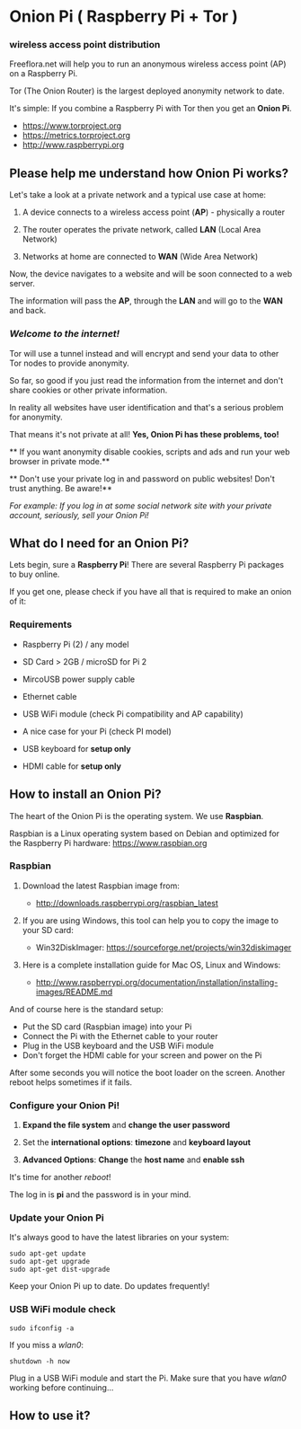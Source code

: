 Onion Pi ( Raspberry Pi + Tor )
===============================

### wireless access point distribution

Freeflora.net will help you to run an anonymous wireless access point (AP) on a Raspberry Pi.

Tor (The Onion Router) is the largest deployed anonymity network to date.

It's simple: If you combine a Raspberry Pi with Tor then you get an **Onion Pi**.

-   https://www.torproject.org
-   https://metrics.torproject.org
-   http://www.raspberrypi.org

Please help me understand how Onion Pi works?
---------------------------------------------

Let's take a look at a private network and a typical use case at home:

1.  A device connects to a wireless access point (**AP**) - physically a router

2.  The router operates the private network, called **LAN** (Local Area Network)

3.  Networks at home are connected to **WAN** (Wide Area Network)

Now, the device navigates to a website and will be soon connected to a web server.

The information will pass the **AP**, through the **LAN** and will go to the **WAN** and back.

### *Welcome to the internet!*

Tor will use a tunnel instead and will encrypt and send your data to other Tor nodes to provide anonymity.

So far, so good if you just read the information from the internet and don't share cookies or other private information.

In reality all websites have user identification and that's a serious problem for anonymity.

That means it's not private at all! **Yes, Onion Pi has these problems, too!**

** If you want anonymity disable cookies, scripts and ads 
and run your web browser in private mode.**

** Don't use your private log in and password on public websites! 
Don't trust anything. Be aware!**

*For example:
If you log in at some social network site with your private account, seriously, sell your Onion Pi!*

What do I need for an Onion Pi?
-------------------------------

Lets begin, sure a **Raspberry Pi**! There are several Raspberry Pi packages to
buy online.

If you get one, please check if you have all that is required to make an onion
of it:

### Requirements

-   Raspberry Pi (2) / any model

-   SD Card \> 2GB / microSD for Pi 2

-   MircoUSB power supply cable

-   Ethernet cable

-   USB WiFi module (check Pi compatibility and AP capability)

-   A nice case for your Pi (check PI model)
-   USB keyboard for **setup only**
-   HDMI cable for **setup only**

How to install an Onion Pi?
---------------------------

The heart of the Onion Pi is the operating system. We use **Raspbian**.

Raspbian is a Linux operating system based on Debian and optimized for the Raspberry Pi hardware: https://www.raspbian.org

### Raspbian

1.  Download the latest Raspbian image from:

    -  http://downloads.raspberrypi.org/raspbian_latest

2.  If you are using Windows, this tool can help you to copy the image to your
    SD card:

    -  Win32DiskImager: https://sourceforge.net/projects/win32diskimager

3.  Here is a complete installation guide for Mac OS, Linux and Windows:

    -  http://www.raspberrypi.org/documentation/installation/installing-images/README.md

And of course here is the standard setup:

-   Put the SD card (Raspbian image) into your Pi
-   Connect the Pi with the Ethernet cable to your router
-   Plug in the USB keyboard and the USB WiFi module
-   Don't forget the HDMI cable for your screen and power on the Pi

After some seconds you will notice the boot loader on the screen. Another reboot helps sometimes if it fails.
 
### Configure your Onion Pi!

1.  **Expand the file system** and **change the user password**

2.  Set the **international options**: **timezone** and **keyboard layout**

3.  **Advanced Options**: **Change** the **host name** and **enable ssh**

It's time for another *reboot*!

The log in is **pi** and the password is in your mind.

### Update your Onion Pi

It's always good to have the latest libraries on your system:

~~~~~~~~~~~~~~~~~~~~~~~~~~~~~~~~~~~~~~~~~~~~~~~~~~~~~~~~~~~~~~~~~~~~~~~~~~~~~~~~
sudo apt-get update
sudo apt-get upgrade
sudo apt-get dist-upgrade
~~~~~~~~~~~~~~~~~~~~~~~~~~~~~~~~~~~~~~~~~~~~~~~~~~~~~~~~~~~~~~~~~~~~~~~~~~~~~~~~

Keep your Onion Pi up to date. Do updates frequently!

### USB WiFi module check

~~~~~~~~~~~~~~~~~~~~~~~~~~~~~~~~~~~~~~~~~~~~~~~~~~~~~~~~~~~~~~~~~~~~~~~~~~~~~~~~
sudo ifconfig -a
~~~~~~~~~~~~~~~~~~~~~~~~~~~~~~~~~~~~~~~~~~~~~~~~~~~~~~~~~~~~~~~~~~~~~~~~~~~~~~~~

If you miss a *wlan0*:

~~~~~~~~~~~~~~~~~~~~~~~~~~~~~~~~~~~~~~~~~~~~~~~~~~~~~~~~~~~~~~~~~~~~~~~~~~~~~~~~
shutdown -h now
~~~~~~~~~~~~~~~~~~~~~~~~~~~~~~~~~~~~~~~~~~~~~~~~~~~~~~~~~~~~~~~~~~~~~~~~~~~~~~~~

Plug in a USB WiFi module and start the Pi. Make sure that you have *wlan0* working before continuing...

How to use it?
--------------
